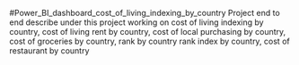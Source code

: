 #Power_BI_dashboard_cost_of_living_indexing_by_country
Project end to end describe
under this project working on cost of living indexing by country, cost of living rent by country, cost of local purchasing by country, cost of groceries by country, rank by country rank index by country, cost of restaurant by country
